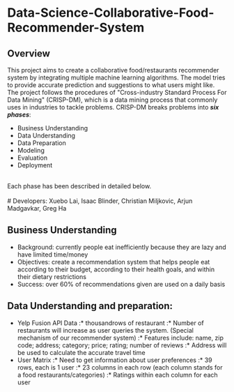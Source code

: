 # Data-Science-Collaborative-Food-Recommender-System

## Overview

This project aims to create a collaborative food/restaurants recommender system by integrating multiple machine learning algorithms. The model tries to provide accurate prediction and suggestions to what users might like. 
<br>
The project follows the procedures of "Cross-industry Standard Process For Data Mining" (CRISP-DM), which is a data mining process that commonly uses in industries to tackle problems. CRISP-DM breaks problems into ___six phases___: 
* Business Understanding
* Data Understanding
* Data Preparation
* Modeling
* Evaluation
* Deployment
<br>
Each phase has been described in detailed below.
<br>
<br>
# Developers:
Xuebo Lai, Isaac Blinder, Christian Miljkovic, Arjun Madgavkar, Greg Ha
<br>

## Business Understanding

* Background: currently people eat inefficiently because they are lazy and have limited time/money
* Objectives: create a recommendation system that helps people eat according to their budget, according to their health goals, and within their dietary restrictions
* Success: over 60% of recommendations given are used on a daily basis

## Data Understanding and preparation:
* Yelp Fusion API Data
:* thousandrows of restaurant 
:* Number of restaurants will increase as user queries the system. (Special  mechanism of our recommender system)
:* Features include: name, zip code; address; category; price; rating; number of reviews 
:* Address will be used to calculate the accurate travel time
* User Matrix
:* Need to get information about user preferences
:* 39 rows, each is 1 user
:* 23 columns in each row (each column stands for a food restaurants/categories)
:* Ratings within each column for each user

